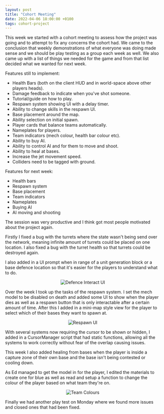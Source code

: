 ```yaml
---
layout: post
title: "Cohort Meeting"
date: 2022-04-06 18:00:00 +0100
tags: cohort-project
---
```


This week we started with a cohort meeting to assess how the project was going and to attempt to fix any concerns the cohort had. We came to the conclusion that weekly demonstrations of what everyone was doing made sense and we should be play testing as a group each week as well. We also came up with a list of things we needed for the game and from that list decided what we wanted for next week. 

Features still to implement:
- Health Bars (both on the client HUD and in world-space above other players heads).
- Damage feedback to indicate when you've shot someone.
- Tutorial/guide on how to play.
- Respawn system showing UI with a delay timer.
- Ability to change skills in the respawn UI.
- Base placement around the map.
- Ability selection on initial spawn.
- Player cards that balance teams automatically.
- Nameplates for players.
- Team indicators (mech colour, health bar colour etc).
- Ability to buy AI.
- Ability to control AI and for them to move and shoot.
- Ability to heal at bases.
- Increase the jet movement speed.
- Colliders need to be tagged with ground.

Features for next week:
- Health bars
- Respawn system
- Base placement
- Team indicators
- Nameplates
- Buying AI
- AI moving and shooting

The session was very productive and I think got most people motivated about the project again.

Firstly I fixed a bug with the turrets where the state wasn't being send over the network, meaning infinite amount of turrets could be placed on one location. I also fixed a bug with the turret health so that turrets could be destroyed again.

I also added in a UI prompt when in range of a unit generation block or a base defence location so that it's easier for the players to understand what to do.

<p align="center">
  <img src="{{site.baseurl}}/assets/cohort-project/defence-interact-ui.png" alt="Defence Interact UI"/>
</p> 

Over the week I took up the tasks of the respawn system. I set the mech model to be disabled on death and added some UI to show when the player dies as well as a respawn button that is only interactable after a certain amount of time. After this I added in a mini-map style view for the player to select which of their bases they want to spawn at. 

<p align="center">
  <img src="{{site.baseurl}}/assets/cohort-project/respawn-death-ui.png" alt="Respawn UI"/>
</p> 

With several systems now requiring the cursor to be shown or hidden, I added in a CursorManager script that had static functions, allowing all the systems to work correctly without fear of the overlap causing issues. 

This week I also added healing from bases when the player is inside a capture zone of their own base and the base isn't being contested or cooling down. 

As Ed managed to get the model in for the player, I edited the materials to create one for blue as well as read and setup a function to change the colour of the player based on what team they're on. 

<p align="center">
  <img src="{{site.baseurl}}/assets/cohort-project/team-colours.png" alt="Team Colours"/>
</p> 

Finally we had another play test on Monday where we found more issues and closed ones that had been fixed. 